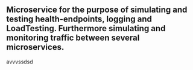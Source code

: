 ## Microservice for the purpose of simulating and testing health-endpoints, logging and LoadTesting. Furthermore simulating and monitoring traffic between several microservices.
avvvssdsd

